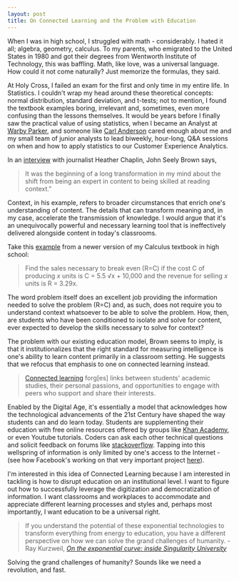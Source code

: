 ```yaml
---
layout: post
title: On Connected Learning and the Problem with Education
---
```


When I was in high school, I struggled with math - considerably. I hated it all; algebra, geometry, calculus. To my parents, who emigrated to the United States in 1980 and got their degrees from Wentworth Institute of Technology, this was baffling. Math, like love, was a universal language. How could it not come naturally? Just memorize the formulas, they said.

At Holy Cross, I failed an exam for the first and only time in my entire life. In Statistics. I couldn't wrap my head around these theoretical concepts: normal distribution, standard deviation, and t-tests; not to mention, I found the textbook examples boring, irrelevant and, sometimes, even more confusing than the lessons themselves. It would be  years before I finally saw the practical value of using statistics, when I became an Analyst at [Warby Parker](https://www.warbyparker.com/), and someone like [Carl Anderson](https://twitter.com/leapingllamas) cared enough about me and my small team of junior analysts to lead biweekly, hour-long, Q&A sessions on when and how to apply statistics to our Customer Experience Analytics.

In an [interview](http://spotlight.macfound.org/featured-stories/entry/john-seely-brown-beyond-creativity-cultivate-imagination/#sthash.gwz9i4Us.dpuf) with journalist Heather Chaplin, John Seely Brown says,

  > It was the beginning of a long transformation in my mind about the shift from being an expert in content to being skilled at reading context."

Context, in his example, refers to  broader circumstances that enrich one's understanding of content. The details that can transform meaning and, in my case, accelerate the transmission of knowledge. I would argue that it's an unequivocally powerful and necessary learning tool that is ineffectively delivered alongside content in today's classrooms.

Take this [example](http://college.cengage.com/mathematics/blackboard/content/larson/calc8e/calc8e_solution_main.html?CH=00&SECT=a&TYPE=se) from a newer version of my Calculus textbook in high school: 

  > Find the sales necessary to break even (R=C) if the cost C of producing *x* units is C = 5.5 √x + 10,000 and the revenue for selling *x* units is R = 3.29x.

The word problem itself does an excellent job providing the information needed to solve the problem (R=C) and, as such, does not require you to understand context whatsoever to be able to solve the problem. How, then, are students who have been conditioned to isolate and solve for content, ever expected to develop the skills necessary to solve for context?

The problem with our existing education model, Brown seems to imply, is that it institutionalizes that the right standard for measuring intelligence is one's ability to learn content primarily in a classroom setting. He suggests that we refocus that emphasis to one on connected learning instead.

  > [Connected learning](http://clalliance.org/why-connected-learning/) forg[es] links between students' academic studies, their personal passions, and opportunities to engage with peers who support and share their interests.

Enabled by the Digital Age, it's essentially a model that acknowledges how the technological advancements of the 21st Century have shaped the way students can and do learn today. Students are supplementing their education with free online resources offered by groups like [Khan Academy](https://www.khanacademy.org/), or even Youtube tutorials. Coders can ask each other technical questions and solicit feedback on forums like [stackoverflow](http://stackoverflow.com/). Tapping into this wellspring of information is only limited by one's access to the Internet - (see how Facebook's working on that very important project [here](https://internet.org/])).

I'm interested in this idea of Connected Learning because I am interested in tackling is how to disrupt education on an institutional level. I want to figure out how to successfully leverage the digitization and democratization of information. I want classrooms and workplaces to accommodate and appreciate different learning processes and styles and, perhaps most importantly, I want education to be a universal right.

  > If you understand the potential of these exponential technologies to transform everything from energy to education, you have a different perspective on how we can solve the grand challenges of humanity. - Ray Kurzweil, [*On the exponential curve: inside Singularity University*](http://www.wired.co.uk/magazine/archive/2013/05/singularity-university/on-the-exponential-curve)
  
Solving the grand challenges of humanity? Sounds like we need a revolution, and fast.
